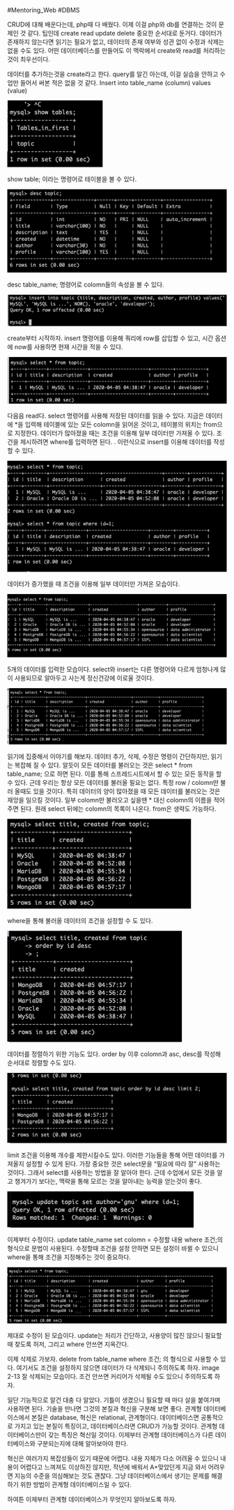 #Mentoring_Web #DBMS

CRUD에 대해 배운다는데, php때 다 배웠다. 이제 이걸 php와 db를 연결하는 것이 문제인 것 같다.
팁인데 create read update delete 중요한 순서대로 둔거다. 데이터가 존재하지 않는다면 읽기는 필요가 없고, 데이터의 존재 여부와 성관 없이 수정과 삭제는 없을 수도 있다.
어떤 데이터베이스를 만들어도 이 맥락에서 create와 read를 처리하는 것이 최우선이다. 

데이터를 추가하는것을 create라고 한다. query를 알긴 아는데, 이걸 실습을 안하고 수업만 들어서 써본 적은 없을 것 같다. Insert into table_name (column) values (value)


![](./img/2-01.png)

show table; 이라는 명령어로 테이블을 볼 수 있다.

![](./img/2-02.png)

desc table_name; 명령어로 colomn들의 속성을 볼 수 있다.  

![](./img/2-03.png)

create부터 시작하자. insert 명령어를 이용해 쿼리에 row를 삽입할 수 있고, 시간 옵션에 now를 사용하면 현재 시간을 적을 수 있다.

![](./img/2-04.png)

다음음 read다. select 명령어를 사용해 저장된 데이터를 읽을 수 있다. 지금은 데이터에 *을 입력해 테이블에 있는 모든 colomn을 읽어온 것이고, 테이블의 위치는 from으로 지정한다. 데이터가 많아졌을 때는 조건을 이용해 일부 데이터만 가져올 수 있다. 조건을 제시하려면 where를 입력하면 된다. . 이런식으로 insert를 이용해 데이터를 작성할 수 있다. 

![](./img/2-05.png)

데이터가 증가했을 때 조건을 이용해 일부 데이터만 가져온 모습이다. 

![](./img/2-06.png)

5개의 데이터를 입력한 모습이다. select와 insert는 다른 명령어와 다르게 엄청나게 많이 사용되므로 알아두고 사는게 정신건강에 이로울 것이다. 

![](./img/2-07.png)

읽기에 집중해서 이야기를 해보자. 데이터 추가, 삭제, 수정은 명령이 간단하지만, 읽기는 복잡해 질 수 있다. 알듯이 모든 데이터를 불러오는 것은 select * from table_name; 으로 하면 된다. 이를 통해 스프레드시트에서 할 수 있는 모든 동작을 할 수 있다.
근데 우리는 항상 모든 데이터를 불러올 필요는 없다. 특정 row / colomn만 불러 올때도 있을 것이다. 특히 데이터의 양이 많아졌을 때 모든 데이터를 불러오는 것은 재앙을 일으킬 것이다.
일부 colomn만 불러오고 싶을땐 * 대신 colomn의 이름을 적어주면 된다.
원래 select 뒤에는 colomn의 목록이 나온다. from은 생략도 가능하다.

![](./img/2-08.png)

where을 통해 불러올 데이터의 조건을 설정할 수 도 있다. 

![](./img/2-09.png)

데이터를 정렬하기 위한 기능도 있다. order by 이후 colomn과 asc, desc를 작성해 순서대로 정렬할 수도 있다.

![](./img/2-10.png)

limit 조건을 이용해 개수를 제한시킬수도 있다.
이러한 기능들을 통해 어떤 데이터를 가져올지 설정할 수 있게 된다. 가장 중요한 것은 select문을 “필요에 따라 잘” 사용하는 것이다. 그래서 select를 사용하는 방법을 잘 알아야 한다. 근데 수업에서 모든 것을 알고 챙겨가기 보다는, 맥락을 통해 모르는 것을 알아내는 능력을 얻는것이 좋다.

![](./img/2-11.png)

이제부터 수정이다. update table_name set colomn = 수정할 내용 where 조건;의 형식으로 문법이 사용된다. 수정할때 조건을 설정 안하면 모든 설정이 바뀔 수 있으니 where을 통해 조건을 지정해주는 것이 중요하다. 

![](./img/2-12.png)

제대로 수정이 된 모습이다. update는 처리가 간단하고, 사용양이 많진 않으니 필요할 때 찾도록 허저, 그리고 where 안쓰면 지옥간다.

이제 삭제로 가보자. delete from table_name where 조건; 의 형식으로 사용할 수 있다. 여기서도 조건을 설정하지 않으면 데이터가 다 삭제되니 주의하도록 하자.
image 2-13
잘 삭제되는 모습이다. 조건 안쓰면 커리어가 삭제될 수도 있으니 주의하도록 하자.

일단 기능적으로 알건 대충 다 알았다. 기틀이 생겼으니 필요할 때 마다 살을 붙여가며 사용하면 된다. 기술을 만나면 그것의 본질과 혁신을 구분해 보면 좋다. 관계형 데이터베이스에서 본질은 database, 혁신은 relational, 관계형이다. 데이터베이스면 공통적으로 가지고 있는 본질이 특징이고, 데이터베이스라면 CRUD가 가능할 것이다. 관계형 데이터베이스만이 갖는 특징은 혁신일 것이다. 이제부터 관계형 데이터베이스가 다른 데이터베이스와 구분되는지에 대해 알아보아야 한다.

혁신은 여러가지 복잡성들이 있기 때문에 어렵다. 내용 자체가 다소 어려울 수 있으니 내용이 어렵다고 느껴져도 이상하진 않지만, 작년에 배워서 A+맞았던게 지금 와서 어려우면 지능의 수준을 의심해보는 것도 괜찮다. 그냥 데이터베이스에서 생기는 문제를 해결하기 위한 방법이 관계형 데이터베이스일 수 있다. 

하여튼 이제부터 관계형 데이터베이스가 무엇인지 알아보도록 하자.